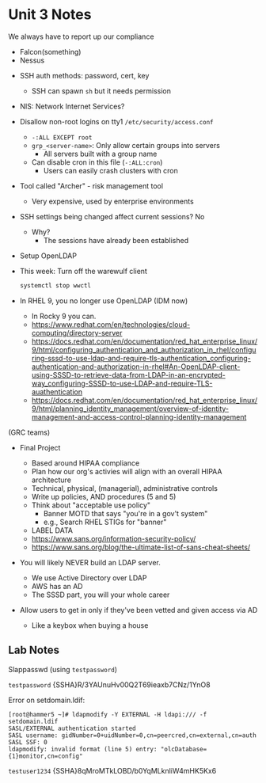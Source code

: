 # Unit 3 Notes
We always have to report up our compliance 
* Falcon(something)
* Nessus

- SSH auth methods: password, cert, key
    - SSH can spawn `sh` but it needs permission

- NIS: Network Internet Services?

- Disallow non-root logins on tty1 `/etc/security/access.conf`
    - `-:ALL EXCEPT root`
    - `grp_<server-name>`: Only allow certain groups into servers
        - All servers built with a group name 
    - Can disable cron in this file (`-:ALL:cron`)
        - Users can easily crash clusters with cron 

- Tool called "Archer" - risk management tool
    - Very expensive, used by enterprise environments

- SSH settings being changed affect current sessions? No
    - Why? 
        - The sessions have already been established

- Setup OpenLDAP

- This week: Turn off the warewulf client
  ```bash
  systemctl stop wwctl
  ```

- In RHEL 9, you no longer use OpenLDAP (IDM now)
    - In Rocky 9 you can.  
    - <https://www.redhat.com/en/technologies/cloud-computing/directory-server>
    - https://docs.redhat.com/en/documentation/red_hat_enterprise_linux/9/html/configuring_authentication_and_authorization_in_rhel/configuring-sssd-to-use-ldap-and-require-tls-authentication_configuring-authentication-and-authorization-in-rhel#An-OpenLDAP-client-using-SSSD-to-retrieve-data-from-LDAP-in-an-encrypted-way_configuring-SSSD-to-use-LDAP-and-require-TLS-auathentication
    - https://docs.redhat.com/en/documentation/red_hat_enterprise_linux/9/html/planning_identity_management/overview-of-identity-management-and-access-control-planning-identity-management

(GRC teams)

- Final Project
    - Based around HIPAA compliance
    - Plan how our org's activies will align with an overall HIPAA architecture
    - Technical, physical, (managerial), administrative controls
    - Write up policies, AND procedures (5 and 5)
    - Think about "acceptable use policy" 
        - Banner MOTD that says "you're in a gov't system"
        - e.g., Search RHEL STIGs for "banner"
    - LABEL DATA
    - <https://www.sans.org/information-security-policy/>
    - <https://www.sans.org/blog/the-ultimate-list-of-sans-cheat-sheets/>

- You will likely NEVER build an LDAP server.
    - We use Active Directory over LDAP
    - AWS has an AD
    - The SSSD part, you will your whole career

- Allow users to get in only if they've been vetted and given access via AD
    - Like a keybox when buying a house

## Lab Notes
Slappasswd (using `testpassword`)

`testpassword`
{SSHA}R/3YAUnuHv00Q2T69ieaxb7CNz/1YnO8

Error on setdomain.ldif:
```
[root@hammer5 ~]# ldapmodify -Y EXTERNAL -H ldapi:/// -f setdomain.ldif
SASL/EXTERNAL authentication started
SASL username: gidNumber=0+uidNumber=0,cn=peercred,cn=external,cn=auth
SASL SSF: 0
ldapmodify: invalid format (line 5) entry: "olcDatabase={1}monitor,cn=config"
```

`testuser1234`
{SSHA}8qMroMTkLOBD/b0YqMLknliW4mHK5Kx6




